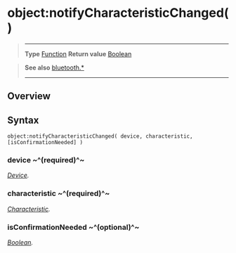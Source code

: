 # object:notifyCharacteristicChanged()

> --------------------- ------------------------------------------------------------------------------------------
> __Type__              [Function](https://docs.coronalabs.com/api/type/Function.html)
> __Return value__      [Boolean](https://docs.coronalabs.com/api/type/Boolean.html)


> __See also__          [bluetooth.*](/plugin/bluetooth.md)
> --------------------- ------------------------------------------------------------------------------------------

## Overview

## Syntax

	object:notifyCharacteristicChanged( device, characteristic, [isConfirmationNeeded] )

### device ~^(required)^~
_[Device](/plugin/bluetooth/type/Device/index.md)._

### characteristic ~^(required)^~
_[Characteristic](/plugin/bluetooth/type/Characteristic/index.md)._

### isConfirmationNeeded ~^(optional)^~
_[Boolean](https://docs.coronalabs.com/api/type/Boolean.html)._